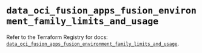 # `data_oci_fusion_apps_fusion_environment_family_limits_and_usage`

Refer to the Terraform Registry for docs: [`data_oci_fusion_apps_fusion_environment_family_limits_and_usage`](https://registry.terraform.io/providers/oracle/oci/7.19.0/docs/data-sources/fusion_apps_fusion_environment_family_limits_and_usage).
